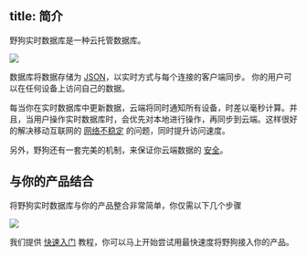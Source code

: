 title: 简介
---

野狗实时数据库是一种云托管数据库。

![](http://7u2r36.com1.z0.glb.clouddn.com/16-8-18/26509794.jpg)

数据库将数据存储为 [JSON](http://daringfireball.net/projects/markdown/syntax)，以实时方式与每个连接的客户端同步。 你的用户可以在任何设备上访问自己的数据。

每当你在实时数据库中更新数据，云端将同时通知所有设备，时差以毫秒计算。并且，当用户操作实时数据库时，会优先对本地进行操作，再同步到云端。这样很好的解决移动互联网的 [网络不稳定](http://daringfireball.net/projects/markdown/syntax) 的问题，同时提升访问速度。

另外，野狗还有一套完美的机制，来保证你云端数据的 [安全](http://daringfireball.net/projects/markdown/syntax)。



## 与你的产品结合

将野狗实时数据库与你的产品整合非常简单，你仅需以下几个步骤

![](http://7u2r36.com1.z0.glb.clouddn.com/16-8-18/9811229.jpg)

我们提供 [快速入门]() 教程，你可以马上开始尝试用最快速度将野狗接入你的产品。



[image-1]:	http://7u2r36.com1.z0.glb.clouddn.com/16-8-18/26509794.jpg
[image-2]:	http://7u2r36.com1.z0.glb.clouddn.com/16-8-18/41967848.jpg
[image-3]:	http://7u2r36.com1.z0.glb.clouddn.com/16-8-18/91691674.jpg
[image-4]:	http://7u2r36.com1.z0.glb.clouddn.com/16-8-18/55607911.jpg
[image-5]:	http://7u2r36.com1.z0.glb.clouddn.com/16-8-18/43298064.jpg
[image-6]:	http://7u2r36.com1.z0.glb.clouddn.com/16-8-18/33196242.jpg
[image-7]:	http://7u2r36.com1.z0.glb.clouddn.com/16-8-18/42457934.jpg
[image-8]:	http://7u2r36.com1.z0.glb.clouddn.com/16-8-18/71674491.jpg
[image-9]:	http://7u2r36.com1.z0.glb.clouddn.com/16-8-18/55654759.jpg
[image-10]:	http://7u2r36.com1.z0.glb.clouddn.com/16-8-18/65615087.jpg
[image-11]:	http://7u2r36.com1.z0.glb.clouddn.com/16-8-18/9811229.jpg



